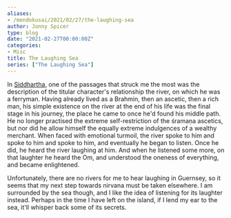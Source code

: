 ```yaml
---
aliases:
- /mendokusai/2021/02/27/the-laughing-sea
author: Jonny Spicer
type: blog
date: "2021-02-27T00:00:00Z"
categories:
- Misc
title: The Laughing Sea
series: ["The Laughing Sea"]
---
```

In [Siddhartha,](/blog/2021-book-reviews-ii) one of the passages that struck me the most was the description of the titular character's relationship
the river, on which he was a ferryman. Having already lived as a Brahmin, then an ascetic, then a rich man, his simple existence on the river at the end of his life was the final stage
in his journey, the place he came to once he'd found his middle path. He no longer practised the extreme self-restriction of the śramaṇa ascetics, but nor did he allow himself the
equally extreme indulgences of a wealthy merchant. When faced with emotional turmoil, the river spoke to him and spoke to him and spoke to him, and eventually he began to listen. Once
he did, he heard the river laughing at him. And when he listened some more, on that laughter he heard the Om, and understood the oneness of everything, and became enlightened.

Unfortunately, there are no rivers for me to hear laughing in Guernsey, so it seems that my next step towards nirvana must be taken elsewhere. I am surrounded by the sea though, and
I like the idea of listening for its laughter instead. Perhaps in the time I have left on the island, if I lend my ear to the sea, it'll whisper back some of its secrets.
